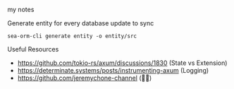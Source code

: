  my notes

 Generate entity for every database update to sync
 ```
 sea-orm-cli generate entity -o entity/src
 ```

 Useful Resources
 - https://github.com/tokio-rs/axum/discussions/1830 (State vs Extension)
 - https://determinate.systems/posts/instrumenting-axum (Logging)
 - https://github.com/jeremychone-channel (👍🏻)
